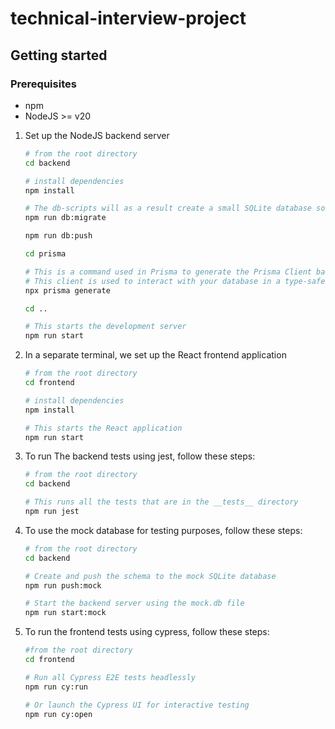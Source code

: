 # technical-interview-project

## Getting started

### Prerequisites

- npm
- NodeJS >= v20

1. Set up the NodeJS backend server

   ```sh
   # from the root directory
   cd backend
   
   # install dependencies
   npm install
   
   # The db-scripts will as a result create a small SQLite database so you can use it in your local development
   npm run db:migrate
   
   npm run db:push
   
   cd prisma
   
   # This is a command used in Prisma to generate the Prisma Client based on your Prisma schema (schema.prisma file). 
   # This client is used to interact with your database in a type-safe manner.
   npx prisma generate
   
   cd ..
   
   # This starts the development server
   npm run start
   ```



2. In a separate terminal, we set up the React frontend application
   ```sh
   # from the root directory
   cd frontend
   
   # install dependencies
   npm install
   
   # This starts the React application
   npm run start
   ```

3. To run The backend tests using jest, follow these steps:
   ```sh
   # from the root directory
   cd backend
   
   # This runs all the tests that are in the __tests__ directory
   npm run jest
   ```

4. To use the mock database for testing purposes, follow these steps:
   ```sh
   # from the root directory
   cd backend

   # Create and push the schema to the mock SQLite database
   npm run push:mock

   # Start the backend server using the mock.db file
   npm run start:mock
   ```
5. To run the frontend tests using cypress, follow these steps:
   ```sh
   #from the root directory
   cd frontend

   # Run all Cypress E2E tests headlessly
   npm run cy:run

   # Or launch the Cypress UI for interactive testing
   npm run cy:open
   ```
